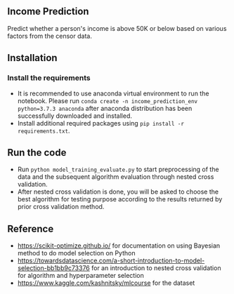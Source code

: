 Income Prediction
-------------------------

Predict whether a person's income is above 50K or below based on various factors from the censor data. 

Installation
-------------------------
### Install the requirements 
* It is recommended to use anaconda virtual environment to run the notebook. Please run `conda create -n income_prediction_env python=3.7.3 anaconda` after anaconda distribution has been successfully downloaded and installed. 
* Install additional required packages using `pip install -r requirements.txt`.


Run the code
--------------------------
* Run `python model_training_evaluate.py` to start preprocessing of the data and the subsequent algorithm evaluation through nested cross validation. 
* After nested cross validation is done, you will be asked to choose the best algorithm for testing purpose according to the results returned by prior cross validation method. 

Reference
--------------------------
* https://scikit-optimize.github.io/ for documentation on using Bayesian method to do model selection on Python
* https://towardsdatascience.com/a-short-introduction-to-model-selection-bb1bb9c73376 for an introduction to nested cross validation for algorithm and hyperparameter selection
* https://www.kaggle.com/kashnitsky/mlcourse for the dataset





